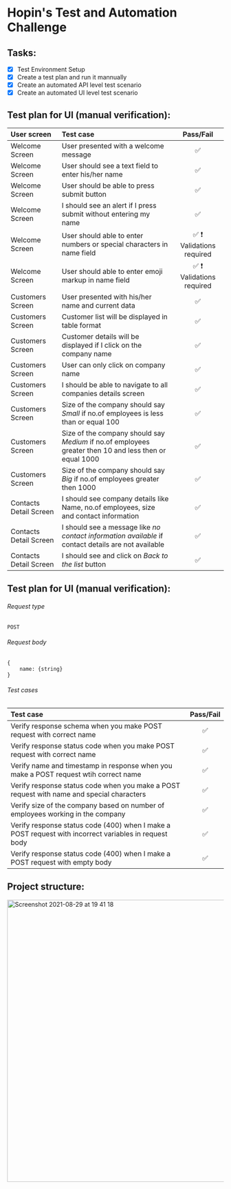 # Hopin's Test and Automation Challenge

## Tasks:

- [x] Test Environment Setup
- [x] Create a test plan and run it mannually
- [x] Create an automated API level test scenario
- [x] Create an automated UI level test scenario

## Test plan for UI (manual verification):

| User screen            | Test case                                                                                              |                            Pass/Fail                             |
| :--------------------- | :----------------------------------------------------------------------------------------------------- | :--------------------------------------------------------------: |
| Welcome Screen         | User presented with a welcome message                                                                  |                        :white_check_mark:                        |
| Welcome Screen         | User should see a text field to enter his/her name                                                     |                        :white_check_mark:                        |
| Welcome Screen         | User should be able to press submit button                                                             |                        :white_check_mark:                        |
| Welcome Screen         | I should see an alert if I press submit without entering my name                                       |                        :white_check_mark:                        |
| Welcome Screen         | User should able to enter numbers or special characters in name field                                  | :white_check_mark: :heavy_exclamation_mark: Validations required |
| Welcome Screen         | User should able to enter emoji markup in name field                                                   | :white_check_mark: :heavy_exclamation_mark: Validations required |
| Customers Screen       | User presented with his/her name and current data                                                      |                        :white_check_mark:                        |
| Customers Screen       | Customer list will be displayed in table format                                                        |                        :white_check_mark:                        |
| Customers Screen       | Customer details will be displayed if I click on the company name                                      |                        :white_check_mark:                        |
| Customers Screen       | User can only click on company name                                                                    |                        :white_check_mark:                        |
| Customers Screen       | I should be able to navigate to all companies details screen                                           |                        :white_check_mark:                        |
| Customers Screen       | Size of the company should say _Small_ if no.of employees is less than or equal 100                    |                        :white_check_mark:                        |
| Customers Screen       | Size of the company should say _Medium_ if no.of employees greater then 10 and less then or equal 1000 |                        :white_check_mark:                        |
| Customers Screen       | Size of the company should say _Big_ if no.of employees greater then 1000                              |                        :white_check_mark:                        |
| Contacts Detail Screen | I should see company details like Name, no.of employees, size and contact information                  |                        :white_check_mark:                        |
| Contacts Detail Screen | I should see a message like _no contact information available_ if contact details are not available    |                        :white_check_mark:                        |
| Contacts Detail Screen | I should see and click on _Back to the list_ button                                                    |                        :white_check_mark:                        |

## Test plan for UI (manual verification):

###### Request type

```
POST
```

###### Request body

```
{
    name: {string}
}
```

###### Test cases

| Test case | Pass/Fail |
| :--------------------- | :--------------------------------------------------------------: |
| Verify response schema when you make POST request with correct name | :white_check_mark:|
| Verify response status code when you make POST request with correct name | :white_check_mark:|
| Verify name and timestamp in response when you make a POST request wtih correct name | :white_check_mark:|
| Verify response status code when you make a POST request with name and special characters | :white_check_mark:|
| Verify size of the company based on number of employees working in the company | :white_check_mark:|
| Verify response status code (400) when I make a POST request with incorrect variables in request body | :white_check_mark:|
| Verify response status code (400) when I make a POST request with empty body | :white_check_mark:|

## Project structure:


<img width="654" alt="Screenshot 2021-08-29 at 19 41 18" src="https://user-images.githubusercontent.com/3956829/131264203-a35e6b32-3b54-4c0b-bae1-ce861b123c3c.png">



